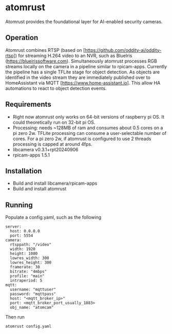 # atomrust

Atomrust provides the foundational layer for AI-enabled security cameras.

## Operation
Atomrust combines RTSP (based on [https://github.com/oddity-ai/oddity-rtsp]) for streaming H.264 video to an NVR, such as BlueIris (https://blueirissoftware.com).  Simultaneously atomrust processes RGB streams locally on the camera in a pipeline similar to rpicam-apps.  Currently the pipeline has a single TFLite stage for object detection.  As objects are identified in the video stream they are immediately published over to HomeAssistant via MQTT [https://www.home-assistant.io].  This allow HA automations to react to object detection events.

## Requirements
  - Right now atomrust only works on 64-bit versions of raspberry pi OS.  It could theoretically run on 32-bit pi OS.
  - Processing: needs ~128MB of ram and consumes about 0.5 cores on a pi zero 2w. TFLite processing can consume a user-selectable number of cores.  For a pi zero 2w, if atomrust is configured to use 2 threads processing is capped at around 4fps.
  - libcamera v0.3.1+rpt20240906
  - rpicam-apps 1.5.1

## Installation
  - Build and install libcamera/rpicam-apps
  - Build and install atomrust

## Running
Populate a config.yaml, such as the following

    server:
      host: 0.0.0.0
      port: 5554
    camera:
      rtsppath: "/video"
      width: 1920
      height: 1080
      lowres_width: 300
      lowres_height: 300
      framerate: 30
      bitrate: "4mbps"
      profile: "main"
      intraperiod: 5
    mqtt:
      username: "mqttuser"
      password: "mqttpass"
      host: "<mqtt_broker_ip>"
      port: <mqtt_broker_port_usually_1883>
      obj_name: "atomcam"

Then run

    atomrust config.yaml
